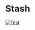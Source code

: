 # Stash

[![Test](https://github.com/stash-io/stash-api/actions/workflows/test.yaml/badge.svg)](https://github.com/stash-io/stash-api/actions/workflows/test.yaml)
